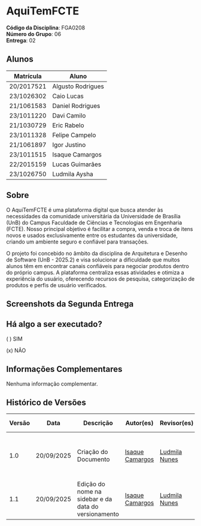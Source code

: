 # AquiTemFCTE

**Código da Disciplina**: FGA0208 <br>
**Número do Grupo**: 06 <br>
**Entrega**: 02 <br>

## Alunos

|Matrícula | Aluno |
| -- | -- |
| 20/2017521  |  Algusto Rodrigues |
| 23/1026302  |  Caio Lucas |
| 21/1061583  |  Daniel Rodrigues |
| 23/1011220  |  Davi Camilo |
| 21/1030729  |  Eric Rabelo |
| 23/1011328 |  Felipe Campelo |
| 21/1061897  |  Igor Justino |
| 23/1011515  |  Isaque Camargos |
| 22/2015159  |  Lucas Guimarães |
| 23/1026750  |  Ludmila Aysha |

## Sobre

O AquiTemFCTE é uma plataforma digital que busca atender às necessidades da comunidade universitária da Universidade de Brasília (UnB) do Campus Faculdade de Ciências e Tecnologias em Engenharia (FCTE). Nosso principal objetivo é facilitar a compra, venda e troca de itens novos e usados exclusivamente entre os estudantes da universidade, criando um ambiente seguro e confiável para transações.

O projeto foi concebido no âmbito da disciplina de Arquitetura e Desenho de Software (UnB - 2025.2) e visa solucionar a dificuldade que muitos alunos têm em encontrar canais confiáveis para negociar produtos dentro do próprio campus. A plataforma centraliza essas atividades e otimiza a experiência do usuário, oferecendo recursos de pesquisa, categorização de produtos e perfis de usuário verificados.

## Screenshots da Segunda Entrega

## Há algo a ser executado?

( ) SIM

(x) NÃO

## Informações Complementares

Nenhuma informação complementar.

## Histórico de Versões

| Versão | Data | Descrição | Autor(es) | Revisor(es) | Detalhes da Revisão |
| -- | -- | -- | -- | -- | -- |
| 1.0 | 20/09/2025 | Criação do Documento | [Isaque Camargos](https://github.com/isaqzin) | [Ludmila Nunes](https://github.com/ludmilaaysha) | Foi encontrado erros de ortografia e data no versionamento|
| 1.1 | 20/09/2025 | Edição do nome na sidebar e da data do versionamento | [Isaque Camargos](https://github.com/isaqzin) | [Ludmila Nunes](https://github.com/ludmilaaysha) | Ok |
